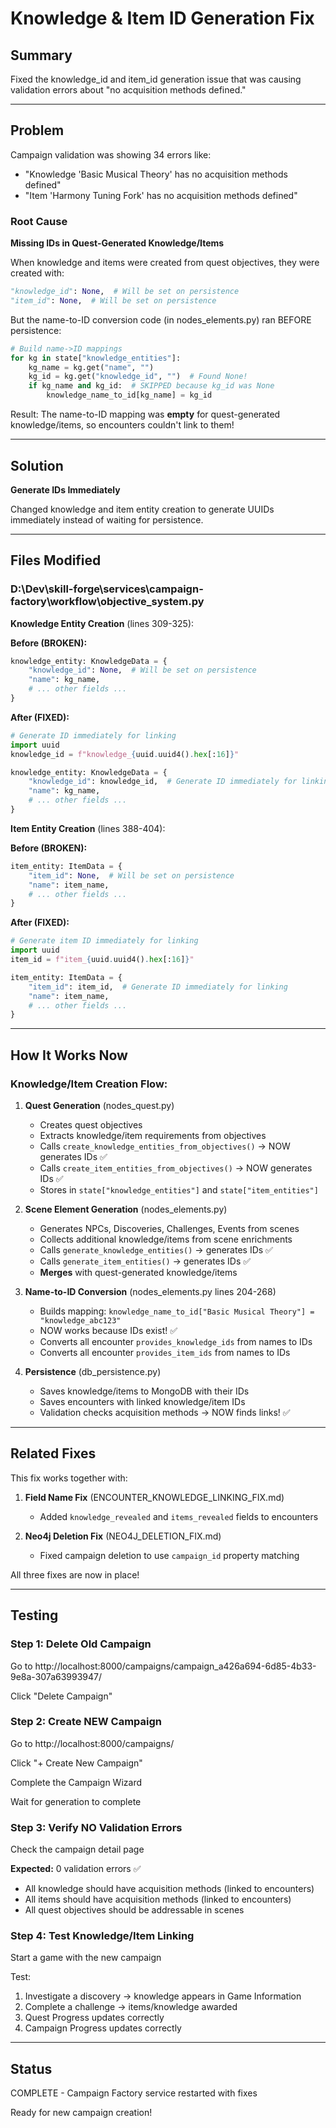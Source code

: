 # Knowledge & Item ID Generation Fix

## Summary

Fixed the knowledge_id and item_id generation issue that was causing validation errors about "no acquisition methods defined."

---

## Problem

Campaign validation was showing 34 errors like:
- "Knowledge 'Basic Musical Theory' has no acquisition methods defined"
- "Item 'Harmony Tuning Fork' has no acquisition methods defined"

### Root Cause

**Missing IDs in Quest-Generated Knowledge/Items**

When knowledge and items were created from quest objectives, they were created with:
```python
"knowledge_id": None,  # Will be set on persistence
"item_id": None,  # Will be set on persistence
```

But the name-to-ID conversion code (in nodes_elements.py) ran BEFORE persistence:
```python
# Build name->ID mappings
for kg in state["knowledge_entities"]:
    kg_name = kg.get("name", "")
    kg_id = kg.get("knowledge_id", "")  # Found None!
    if kg_name and kg_id:  # SKIPPED because kg_id was None
        knowledge_name_to_id[kg_name] = kg_id
```

Result: The name-to-ID mapping was **empty** for quest-generated knowledge/items, so encounters couldn't link to them!

---

## Solution

**Generate IDs Immediately**

Changed knowledge and item entity creation to generate UUIDs immediately instead of waiting for persistence.

---

## Files Modified

### D:\Dev\skill-forge\services\campaign-factory\workflow\objective_system.py

**Knowledge Entity Creation** (lines 309-325):

**Before (BROKEN):**
```python
knowledge_entity: KnowledgeData = {
    "knowledge_id": None,  # Will be set on persistence
    "name": kg_name,
    # ... other fields ...
}
```

**After (FIXED):**
```python
# Generate ID immediately for linking
import uuid
knowledge_id = f"knowledge_{uuid.uuid4().hex[:16]}"

knowledge_entity: KnowledgeData = {
    "knowledge_id": knowledge_id,  # Generate ID immediately for linking
    "name": kg_name,
    # ... other fields ...
}
```

**Item Entity Creation** (lines 388-404):

**Before (BROKEN):**
```python
item_entity: ItemData = {
    "item_id": None,  # Will be set on persistence
    "name": item_name,
    # ... other fields ...
}
```

**After (FIXED):**
```python
# Generate item ID immediately for linking
import uuid
item_id = f"item_{uuid.uuid4().hex[:16]}"

item_entity: ItemData = {
    "item_id": item_id,  # Generate ID immediately for linking
    "name": item_name,
    # ... other fields ...
}
```

---

## How It Works Now

### Knowledge/Item Creation Flow:

1. **Quest Generation** (nodes_quest.py)
   - Creates quest objectives
   - Extracts knowledge/item requirements from objectives
   - Calls `create_knowledge_entities_from_objectives()` → NOW generates IDs ✅
   - Calls `create_item_entities_from_objectives()` → NOW generates IDs ✅
   - Stores in `state["knowledge_entities"]` and `state["item_entities"]`

2. **Scene Element Generation** (nodes_elements.py)
   - Generates NPCs, Discoveries, Challenges, Events from scenes
   - Collects additional knowledge/items from scene enrichments
   - Calls `generate_knowledge_entities()` → generates IDs ✅
   - Calls `generate_item_entities()` → generates IDs ✅
   - **Merges** with quest-generated knowledge/items

3. **Name-to-ID Conversion** (nodes_elements.py lines 204-268)
   - Builds mapping: `knowledge_name_to_id["Basic Musical Theory"] = "knowledge_abc123"`
   - NOW works because IDs exist! ✅
   - Converts all encounter `provides_knowledge_ids` from names to IDs
   - Converts all encounter `provides_item_ids` from names to IDs

4. **Persistence** (db_persistence.py)
   - Saves knowledge/items to MongoDB with their IDs
   - Saves encounters with linked knowledge/item IDs
   - Validation checks acquisition methods → NOW finds links! ✅

---

## Related Fixes

This fix works together with:
1. **Field Name Fix** (ENCOUNTER_KNOWLEDGE_LINKING_FIX.md)
   - Added `knowledge_revealed` and `items_revealed` fields to encounters

2. **Neo4j Deletion Fix** (NEO4J_DELETION_FIX.md)
   - Fixed campaign deletion to use `campaign_id` property matching

All three fixes are now in place!

---

## Testing

### Step 1: Delete Old Campaign

Go to http://localhost:8000/campaigns/campaign_a426a694-6d85-4b33-9e8a-307a63993947/

Click "Delete Campaign"

### Step 2: Create NEW Campaign

Go to http://localhost:8000/campaigns/

Click "+ Create New Campaign"

Complete the Campaign Wizard

Wait for generation to complete

### Step 3: Verify NO Validation Errors

Check the campaign detail page

**Expected:** 0 validation errors ✅
- All knowledge should have acquisition methods (linked to encounters)
- All items should have acquisition methods (linked to encounters)
- All quest objectives should be addressable in scenes

### Step 4: Test Knowledge/Item Linking

Start a game with the new campaign

Test:
1. Investigate a discovery → knowledge appears in Game Information
2. Complete a challenge → items/knowledge awarded
3. Quest Progress updates correctly
4. Campaign Progress updates correctly

---

## Status

COMPLETE - Campaign Factory service restarted with fixes

Ready for new campaign creation!
